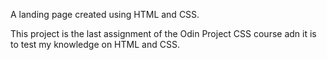 A landing page created using HTML and CSS.

This project is the last assignment of the Odin Project CSS course adn it is to test my knowledge on HTML and CSS.